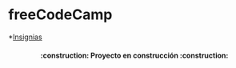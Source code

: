 # freeCodeCamp
*[Insignias](#insignias)
<h4 align="center">
:construction: Proyecto en construcción :construction:
</h4>
